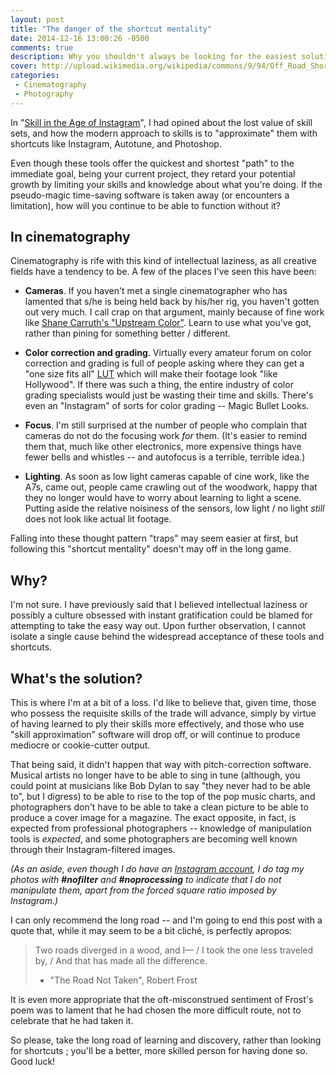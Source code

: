 ```yaml
---
layout: post
title: "The danger of the shortcut mentality"
date: 2014-12-16 13:00:26 -0500
comments: true
description: Why you shouldn't always be looking for the easiest solution.
cover: http://upload.wikimedia.org/wikipedia/commons/9/94/Off_Road_Shortcut_-_geograph.org.uk_-_276572.jpg
categories:
 - Cinematography
 - Photography
---
```


In "[Skill in the Age of Instagram](/2013/06/28/skill-in-the-age-of-instagram/)", I had opined about the lost value of skill sets, and how the modern approach to skills is to "approximate" them with shortcuts like Instagram, Autotune, and Photoshop.

Even though these tools offer the quickest and shortest "path" to the immediate goal, being your current project, they retard your potential growth by limiting your skills and knowledge about what you're doing. If the pseudo-magic time-saving software is taken away (or encounters a limitation), how will you continue to be able to function without it?

## In cinematography

Cinematography is rife with this kind of intellectual laziness, as all creative fields have a tendency to be. A few of the places I've seen this have been:

 * **Cameras**. If you haven't met a single cinematographer who has lamented that s/he is being held back by his/her rig, you haven't gotten out very much. I call crap on that argument, mainly because of fine work like [Shane Carruth's "Upstream Color"](http://erbpfilm.com/film/upstreamcolor). Learn to use what you've got, rather than pining for something better / different.

 * **Color correction and grading**. Virtually every amateur forum on color correction and grading is full of people asking where they can get a "one size fits all" [LUT](http://nofilmschool.com/2011/05/what-is-a-look-up-table-lut-anyway) which will make their footage look "like Hollywood". If there was such a thing, the entire industry of color grading specialists would just be wasting their time and skills. There's even an "Instagram" of sorts for color grading -- Magic Bullet Looks.

 * **Focus**. I'm still surprised at the number of people who complain that cameras do not do the focusing work *for* them. (It's easier to remind them that, much like other electronics, more expensive things have fewer bells and whistles -- and autofocus is a terrible, terrible idea.)

 * **Lighting**. As soon as low light cameras capable of cine work, like the A7s, came out, people came crawling out of the woodwork, happy that they no longer would have to worry about learning to light a scene. Putting aside the relative noisiness of the sensors, low light / no light *still* does not look like actual lit footage.

Falling into these thought pattern "traps" may seem easier at first, but following this "shortcut mentality" doesn't may off in the long game.

## Why?

I'm not sure. I have previously said that I believed intellectual laziness or possibly a culture obsessed with instant gratification could be blamed for attempting to take the easy way out. Upon further observation, I cannot isolate a single cause behind the widespread acceptance of these tools and shortcuts.

## What's the solution?

This is where I'm at a bit of a loss. I'd like to believe that, given time, those who possess the requisite skills of the trade will advance, simply by virtue of having learned to ply their skills more effectively, and those who use "skill approximation" software will drop off, or will continue to produce mediocre or cookie-cutter output.

That being said, it didn't happen that way with pitch-correction software. Musical artists no longer have to be able to sing in tune (although, you could point at musicians like Bob Dylan to say "they never had to be able to", but I digress) to be able to rise to the top of the pop music charts, and photographers don't have to be able to take a clean picture to be able to produce a cover image for a magazine. The exact opposite, in fact, is expected from professional photographers -- knowledge of manipulation tools is *expected*, and some photographers are becoming well known through their Instagram-filtered images.

*(As an aside, even though I do have an [Instagram account](http://instagram.com/jbuchbinderphotos), I do tag my photos with **#nofilter** and **#noprocessing** to indicate that I do not manipulate them, apart from the forced square ratio imposed by Instagram.)*

I can only recommend the long road -- and I'm going to end this post with a quote that, while it may seem to be a bit cliché, is perfectly apropos:

> Two roads diverged in a wood, and I— /
> I took the one less traveled by, /
> And that has made all the difference.
> - "The Road Not Taken", Robert Frost

It is even more appropriate that the oft-misconstrued sentiment of Frost's poem was to lament that he had chosen the more difficult route, not to celebrate that he had taken it.

So please, take the long road of learning and discovery, rather than looking for shortcuts ; you'll be a better, more skilled person for having done so. Good luck!
